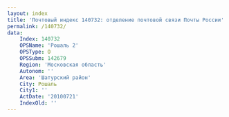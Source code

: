 ```yaml
---
layout: index
title: 'Почтовый индекс 140732: отделение почтовой связи Почты России'
permalink: /140732/
data:
    Index: 140732
    OPSName: 'Рошаль 2'
    OPSType: О
    OPSSubm: 142679
    Region: 'Московская область'
    Autonom: ''
    Area: 'Шатурский район'
    City: Рошаль
    City1: ''
    ActDate: '20100721'
    IndexOld: ''
---
```

